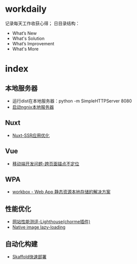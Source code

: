 # workdaily

记录每天工作收获心得；
日目录结构：

- What’s New
- What's Solution
- What’s Improvement
- What's More

# index

## 本地服务器

- 运行dist在本地服务器：python -m SimpleHTTPServer 8080
- [启动ngnix本地服务器]()

## Nuxt

- [Nuxt-SSR应用优化]()

## Vue

- [移动端开发问题-跨页面锚点不定位](https://github.com/mabel-xue/workdaily/blob/develop/docs/6-10.md#vue-%E7%A7%BB%E5%8A%A8%E7%AB%AF%E8%B7%A8%E9%A1%B5%E9%9D%A2%E9%94%9A%E7%82%B9%E4%B8%8D%E5%AE%9A%E4%BD%8D--vue--nuxt)

## WPA

- [workbox - Web App 静态资源本地存储的解决方案](https://github.com/mabel-xue/workdaily/blob/develop/docs/6-10.md#workbox---web-app-%E9%9D%99%E6%80%81%E8%B5%84%E6%BA%90%E6%9C%AC%E5%9C%B0%E5%AD%98%E5%82%A8%E7%9A%84%E8%A7%A3%E5%86%B3%E6%96%B9%E6%A1%88--pwassr)

## 性能优化

- [网站性能测评-Lighthouse(chorme插件)]()
- [Native image lazy-loading]()

## 自动化构建

- [Skaffold快速部署]()